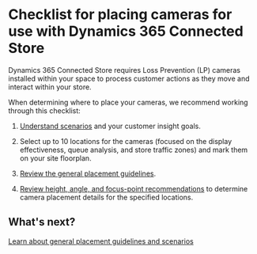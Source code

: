 

# Checklist for placing cameras for use with Dynamics 365 Connected Store

Dynamics 365 Connected Store requires Loss Prevention (LP) cameras installed within your space to process customer actions as they 
move and interact within your store.

When determining where to place your cameras, we recommend working through this checklist:

1.	[Understand scenarios](camera-placement-general.md) and your customer insight goals.

2.	Select up to 10 locations for the cameras (focused on the display effectiveness, queue analysis, and store traffic zones) and mark them on your site floorplan.

3.	[Review the general placement guidelines](camera-placement-general.md).

4.	[Review height, angle, and focus-point recommendations](camera-placement-recommendations.md) to determine camera placement details for the specified locations.

## What's next?

[Learn about general placement guidelines and scenarios](camera-placement-general.md)
